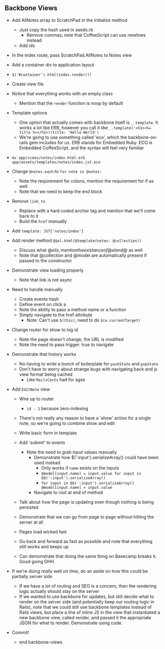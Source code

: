 Backbone Views
--

- Add AllNotes array to ScratchPad in the initialize method
  - Just copy the hash used in seeds.rb
    - Remove commas, note that CoffeeScript can use newlines instead
  - Add ids
- In the index route, pass ScratchPad.AllNotes to Notes view
- Add a container div to application layout
- `$('#container').html(index.render())`
- Create view file
- Notice that everything works with an empty class
  - Mention that the `render` function is noop by default
- Template options
  - One option that actually comes with backbone itself is `_.template`. It works
    a lot like ERB, however you call it like
    `_.template('<h1><%= title %></h1>)(title: 'Hello World')`
  - We're going to use something called 'eco', which the backbone-on-rails gem
    includes for us. ERB stands for Embedded Ruby. ECO is Embedded CoffeeScript,
    and the syntax will feel very familiar
- `mv app/views/notes/index.html.erb app/assets/templates/notes/index.jst.eco`
- Change `@notes.each` to `for note in @notes:`
  - Note the requirement for colons, mention the requirement for if as well
  - Note that we need to keep the end block
- Remove `link_to`
  - Replace with a hard coded anchor tag and mention that we'll come back to it
  - Build the `href` manually
- Add `template: JST['notes/index']`
- Add render method `@$el.html(@template(notes: @collection))`
  - Discuss what @$el is, mention the existance of @el and @$ as well
  - Note that @collection and @model are automatically present if passed to the
    constructor

- Demonstrate view loading properly
  - Note that link is not async
- Need to handle manually
  - Create events hash
  - Define event on click a
  - Note the ability to pass a method name or a function
  - Simply navigate to the href attribute
    - Note: Can't use `$(this)`, need to do `$(e.currentTarget)`
- Change router for show to log id
  - Note the page doesn't change, the URL is modified
  - Note the need to pass trigger: true to navigate
- Demonstrate that history works
  - No having to write a bunch of boilerplate for `pushState` and `popState`
  - Don't have to worry about strange bugs with navigating back and js view
    format being cached
    - Like `RailsCasts` had for ages

- Add `EditNote` view
  - Wire up to router
    - `id - 1` because zero-indexing
  - There's not really any reason to have a 'show' action for a single note, so
    we're going to combine show and edit
  - Write basic form in template
  - Add 'submit' to events
    - Note the need to grab input values manually
      - Demonstrate how $(':input').serializeArray() could have been used instead
        - Only works if `name` exists on the inputs
        - `@model[input.name] = input.value for input in @$(':input').serializeArray()`
        - `
          for input in @$(':input').serializeArray()
            @model[input.name] = input.value
          `
      - Navigate to root at end of method

  - Talk about how the page is updating even though nothing is being persisted
  - Demonstrate that we can go from page to page without hitting the server at
    all
  - Pages load wicked fast
  - Go back and forward as fast as possible and note that everything still works
    and keeps up
  - Can demonstrate that doing the same thing on Basecamp breaks it. Good going
    DHH.

- If we're doing *really* well on time, do an aside on how this could be
  partially server side
  - If we have a lot of routing and SEO is a concern, then the rendering logic
    actually should stay on the server
  - If we wanted to use backbone for updates, but still decide what to render on
    the server side (and potentially keep our routing logic in Rails), note that
    we could still use backbone templates instead of Rails views, but place a line
    of inline JS in the view that instantiated a new backbone view, called render,
    and passed it the appropriate JSON for what to render. Demonstrate using code.

- Commit!
  - end backbone-views
